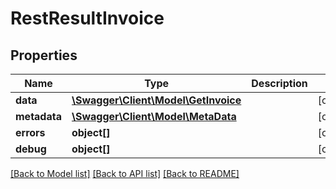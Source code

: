 # RestResultInvoice

## Properties

 Name         | Type                                                  | Description | Notes      
--------------|-------------------------------------------------------|-------------|------------
 **data**     | [**\Swagger\Client\Model\GetInvoice**](GetInvoice.md) |             | [optional] 
 **metadata** | [**\Swagger\Client\Model\MetaData**](MetaData.md)     |             | [optional] 
 **errors**   | **object[]**                                          |             | [optional] 
 **debug**    | **object[]**                                          |             | [optional] 

[[Back to Model list]](../README.md#documentation-for-models) [[Back to API list]](../README.md#documentation-for-api-endpoints) [[Back to README]](../README.md)


